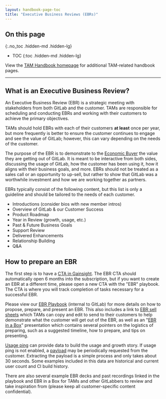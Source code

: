 ```yaml
---
layout: handbook-page-toc
title: "Executive Business Reviews (EBRs)"
---
```


## On this page
{:.no_toc .hidden-md .hidden-lg}

- TOC
{:toc .hidden-md .hidden-lg}

View the [TAM Handbook homepage](/handbook/customer-success/tam/) for additional TAM-related handbook pages.

---

## What is an Executive Business Review?

An Executive Business Review (EBR) is a strategic meeting with stakeholders from both GitLab and the customer. TAMs are responsible for scheduling and conducting EBRs and working with their customers to achieve the primary objectives.

TAMs should hold EBRs with each of their customers **at least** once per year, but more frequently is better to ensure the customer continues to engage and see the value of GitLab; however, this can vary depending on the needs of the customer.

The purpose of the EBR is to demonstrate to the [Economic Buyer](https://about.gitlab.com/handbook/sales/#capturing-meddpicc-questions-for-deeper-qualification) the value they are getting out of GitLab. It is meant to be interactive from both sides, discussing the usage of GitLab, how the customer has been using it, how it aligns with their business goals, and more. EBRs should not be treated as a sales call or an opportunity to up-sell, but rather to show that GitLab was a worthwhile investment and how we are working together as partners.

EBRs typically consist of the following content, but this list is only a guideline and should be tailored to the needs of each customer.

- Introductions (consider bios with new member intros)
- Overview of GitLab & our Customer Success
- Product Roadmap
- Year in Review (growth, usage, etc.)
- Past & Future Business Goals
- Support Review
- Delivered Enhancements
- Relationship Building
- Q&A

## How to prepare an EBR

The first step is to have a [CTA in Gainsight](/handbook/customer-success/tam/gainsight/#ctas). The EBR CTA should automatically open 6 months into the subscription, but if you want to create an EBR at a different time, please open a new CTA with the "EBR" playbook. The CTA is where you will track completion of tasks necessary for a successful EBR.

Please view our [EBR Playbook](https://docs.google.com/spreadsheets/d/1nGjXMaeAFWEOGdsm2DPW-yZEIelG4sy46pX9PbX4a78/edit#gid=0) (internal to GitLab) for more details on how to propose, prepare, and present an EBR. This also includes a link to [EBR sell sheets](https://drive.google.com/drive/folders/1MYIIEqOZ_lskuVUt4S-lkz1HR79ZbDjj?usp=sharing) which TAMs can copy and edit to send to their customers to help demonstrate what the customer will get out of the EBR, as well as an "[EBR in a Box](https://docs.google.com/presentation/d/1V3wzIZ9j6pVUbXpSeJgA_Lk-97C7_vr8NUJWk4J0__s/edit?usp=sharing)" presentation which contains several pointers on the logistics of preparing, such as a suggested timeline, how to prepare, and tips on presenting.

[Usage ping](https://docs.gitlab.com/ee/development/telemetry/usage_ping.html) can provide data to build the usage and growth story. If usage ping is not enabled, a [payload](https://docs.gitlab.com/ee/development/telemetry/usage_ping.html#usage-ping-payload) may be periodically requested from the customer. Extracting the payload is a simple process and only takes about 30 seconds. Some examples included in this data are historical and current user count and CI build history.

There are also several example EBR decks and past recordings linked in the playbook and EBR in a Box for TAMs and other GitLabbers to review and take inspiration from (please keep all customer-specific content confidential).
